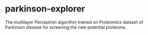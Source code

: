 # parkinson-explorer
The multilayer Perceptron algorithm trained on Proteomics dataset of Parkinson disease for screening the new potential proteome.
